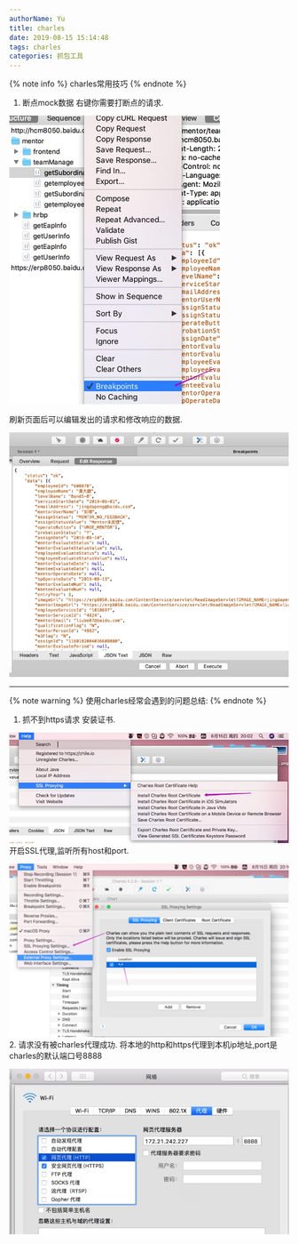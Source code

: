 ```yaml
---
authorName: Yu
title: charles
date: 2019-08-15 15:14:48
tags: charles
categories: 抓包工具
---
```

{% note info %}
charles常用技巧
{% endnote %}
1. 断点mock数据
右键你需要打断点的请求.

![charles4](./charles/charles4.jpg)
<!-- more -->
刷新页面后可以编辑发出的请求和修改响应的数据.

![charles5](./charles/charles5.jpg)

------

{% note warning %}
使用charles经常会遇到的问题总结:
{% endnote %}
1. 抓不到https请求
安装证书.

![charles1](./charles/charles1.jpg)
开启SSL代理,监听所有host和port.

![charles4](./charles/charles2.jpg)
2. 请求没有被charles代理成功.
将本地的http和https代理到本机ip地址,port是charles的默认端口号8888

![charles4](./charles/charles3.jpg)
    
